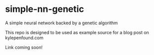 # simple-nn-genetic
A simple neural network backed by a genetic algorithm

This repo is designed to be used as example source for a blog post on kylepenfound.com

Link coming soon!
